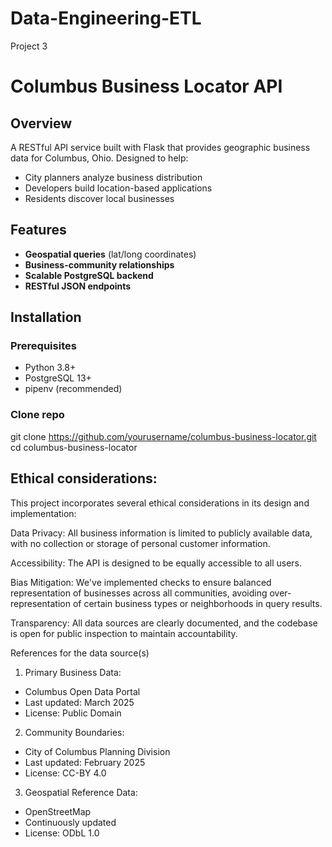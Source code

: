 # Data-Engineering-ETL
Project 3
# Columbus Business Locator API

## Overview
A RESTful API service built with Flask that provides geographic business data for Columbus, Ohio. Designed to help:

- City planners analyze business distribution
- Developers build location-based applications
- Residents discover local businesses

## Features
- **Geospatial queries** (lat/long coordinates)
- **Business-community relationships**
- **Scalable PostgreSQL backend**
- **RESTful JSON endpoints**

## Installation

### Prerequisites
- Python 3.8+
- PostgreSQL 13+
- pipenv (recommended)


### Clone repo
git clone https://github.com/yourusername/columbus-business-locator.git
cd columbus-business-locator

## Ethical considerations:
This project incorporates several ethical considerations in its design and implementation:

Data Privacy: All business information is limited to publicly available data, with no collection or storage of personal customer information.

Accessibility: The API is designed to be equally accessible to all users.

Bias Mitigation: We've implemented checks to ensure balanced representation of businesses across all communities, avoiding over-representation of certain business types or neighborhoods in query results.

Transparency: All data sources are clearly documented, and the codebase is open for public inspection to maintain accountability.

References for the data source(s)

1. Primary Business Data:

 - Columbus Open Data Portal
 - Last updated: March 2025
 - License: Public Domain

2. Community Boundaries:

 - City of Columbus Planning Division
 - Last updated: February 2025
 - License: CC-BY 4.0

3. Geospatial Reference Data:

 - OpenStreetMap
 - Continuously updated
 - License: ODbL 1.0
